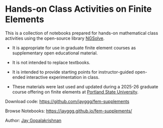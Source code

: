 # Hands-on Class Activities on Finite Elements


This is a collection of notebooks prepared for hands-on mathematical class
activities using the open-source library
[NGSolve](https://ngsolve.org). 

- It is appropriate for use in graduate finite element courses as
supplementary open educational material. 

- It is not intended to replace textbooks.

- It is intended to provide starting points for instructor-guided
open-ended interactive experimentation in class.

- These materials were last used and updated during a
2025-26 graduate course offering on finite elements at [Portland State
University](https://www.pdx.edu).


Download code: https://github.com/jayggg/fem-supplements

Browse Notebooks: https://jayggg.github.io/fem-supplements/

Author: [Jay Gopalakrishnan](https://web.pdx.edu/~gjay/)





